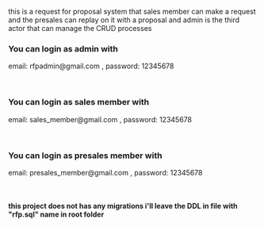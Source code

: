 this is a request for proposal system that sales member can make a request and the presales can replay on it with a proposal and admin is the third actor that can manage the CRUD processes <br>
<h3>You can login as admin with</h3><p>email: rfpadmin@gmail.com , password: 12345678</p><br>
<h3>You can login as sales member with</h3><p>email: sales_member@gmail.com , password: 12345678</p><br>
<h3>You can login as presales member with</h3><p>email: presales_member@gmail.com , password: 12345678</p><br>
<h4>this project does not has any migrations i'll leave the DDL in file with "rfp.sql" name in root folder</h4>
